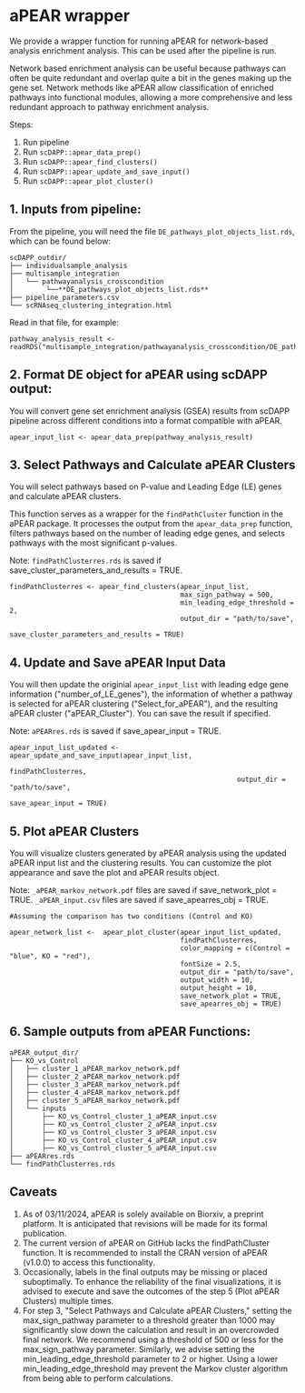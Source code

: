 # aPEAR wrapper


We provide a wrapper function for running aPEAR for network-based analysis enrichment analysis. This can be used after the pipeline is run.

Network based enrichment analysis can be useful because pathways can often be quite redundant and overlap quite a bit in the genes making up the gene set. Network methods like aPEAR allow classification of enriched pathways into functional modules, allowing a more comprehensive and less redundant approach to pathway enrichment analysis.


Steps:
1. Run pipeline
2. Run `scDAPP::apear_data_prep()`
3. Run `scDAPP::apear_find_clusters()`
4. Run `scDAPP::apear_update_and_save_input()`
5. Run `scDAPP::apear_plot_cluster()`




## 1. Inputs from pipeline: 

From the pipeline, you will need the file `DE_pathways_plot_objects_list.rds`, which can be found below:



```
scDAPP_outdir/
├── individualsample_analysis
├── multisample_integration
│   └── pathwayanalysis_crosscondition
│        └──**DE_pathways_plot_objects_list.rds**
├── pipeline_parameters.csv
└── scRNAseq_clustering_integration.html
```

Read in that file, for example:

```
pathway_analysis_result <- readRDS("multisample_integration/pathwayanalysis_crosscondition/DE_pathways_plot_objects_list.rds")

```


## 2. Format DE object for aPEAR using scDAPP output:

You will convert gene set enrichment analysis (GSEA) results from scDAPP pipeline across different conditions into a format compatible with aPEAR.

```
apear_input_list <- apear_data_prep(pathway_analysis_result)
```



## 3. Select Pathways and Calculate aPEAR Clusters

You will select pathways based on P-value and Leading Edge (LE) genes and calculate aPEAR clusters. 

This function serves as a wrapper for the `findPathCluster` function in the aPEAR package. It processes the output from the `apear_data_prep` function, filters pathways based on the number of leading edge genes, and selects pathways with the most significant p-values.

Note: `findPathClusterres.rds` is saved if save_cluster_parameters_and_results = TRUE. 

```
findPathClusterres <- apear_find_clusters(apear_input_list,
                                          max_sign_pathway = 500,
                                          min_leading_edge_threshold = 2,
                                          output_dir = "path/to/save",
                                          save_cluster_parameters_and_results = TRUE) 
```

## 4. Update and Save aPEAR Input Data 

You will then update the originial `apear_input_list` with leading edge gene information ("number_of_LE_genes"), the information of whether a pathway is selected for aPEAR clustering ("Select_for_aPEAR"), and the resulting aPEAR cluster ("aPEAR_Cluster"). You can save the result if specified.

Note: `aPEARres.rds` is saved if save_apear_input = TRUE.

```
apear_input_list_updated <- apear_update_and_save_input(apear_input_list,
                                                        findPathClusterres,
                                                        output_dir = "path/to/save",
                                                        save_apear_input = TRUE)
```

## 5. Plot aPEAR Clusters

You will visualize clusters generated by aPEAR analysis using the updated aPEAR input list and the clustering results. You can customize the plot appearance and save the plot and aPEAR results object.

Note: `_aPEAR_markov_network.pdf` files are saved if save_network_plot = TRUE.
      `_aPEAR_input.csv` files are saved if save_apearres_obj = TRUE.

```
#Assuming the comparison has two conditions (Control and KO)

apear_network_list <-  apear_plot_cluster(apear_input_list_updated,
                                          findPathClusterres,
                                          color_mapping = c(Control = "blue", KO = "red"),
                                          fontSize = 2.5,
                                          output_dir = "path/to/save",
                                          output_width = 10,
                                          output_height = 10,
                                          save_network_plot = TRUE,
                                          save_apearres_obj = TRUE)
```

## 6. Sample outputs from aPEAR Functions:
```
aPEAR_output_dir/
├── KO_vs_Control
│   ├── cluster_1_aPEAR_markov_network.pdf
│   ├── cluster_2_aPEAR_markov_network.pdf
│   ├── cluster_3_aPEAR_markov_network.pdf
│   ├── cluster_4_aPEAR_markov_network.pdf
│   ├── cluster_5_aPEAR_markov_network.pdf
│   └── inputs
│       ├── KO_vs_Control_cluster_1_aPEAR_input.csv
│       ├── KO_vs_Control_cluster_2_aPEAR_input.csv
│       ├── KO_vs_Control_cluster_3_aPEAR_input.csv
│       ├── KO_vs_Control_cluster_4_aPEAR_input.csv
│       ├── KO_vs_Control_cluster_5_aPEAR_input.csv
├── aPEARres.rds
└── findPathClusterres.rds
```

## Caveats
1. As of 03/11/2024, aPEAR is solely available on Biorxiv, a preprint platform. It is anticipated that revisions will be made for its formal publication.
2. The current version of aPEAR on GitHub lacks the findPathCluster function. It is recommended to install the CRAN version of aPEAR (v1.0.0) to access this functionality.
3. Occasionally, labels in the final outputs may be missing or placed suboptimally. To enhance the reliability of the final visualizations, it is advised to execute and save the outcomes of the step 5 (Plot aPEAR Clusters) multiple times.
4. For step 3, "Select Pathways and Calculate aPEAR Clusters," setting the max_sign_pathway parameter to a threshold greater than 1000 may significantly slow down the calculation and result in an overcrowded final network. We recommend using a threshold of 500 or less for the max_sign_pathway parameter. Similarly, we advise setting the min_leading_edge_threshold parameter to 2 or higher. Using a lower min_leading_edge_threshold may prevent the Markov cluster algorithm from being able to perform calculations.




